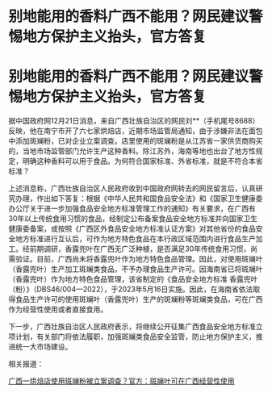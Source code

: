 # 别地能用的香料广西不能用？网民建议警惕地方保护主义抬头，官方答复

# 别地能用的香料广西不能用？网民建议警惕地方保护主义抬头，官方答复

据中国政府网12月21日消息，来自广西壮族自治区的网民刘**（手机尾号8688）反映，他在南宁市开了六七家烘焙店，近期市场监管局通知，由于涉嫌非法在面包中添加斑斓粉，已对企业立案调查。店里使用的斑斓粉是从江苏省一家供货商购买的，当地市场监管部门允许生产这种香料。除江苏外，海南等地也出台了地方性规定，明确这种香料可以用于食品。为何符合国家标准、外省标准，就是不符合本省标准？

上述消息称，广西壮族自治区人民政府收到中国政府网转去的网民留言后，认真研究办理，作出如下答复：根据《中华人民共和国食品安全法》和《国家卫生健康委办公厅关于进一步加强食品安全地方标准管理工作的通知》有关要求，在广西有30年以上传统食用习惯的食品，经制定公布备案食品安全地方标准并向国家卫生健康委备案，或按照《广西区外食品安全地方标准认证方案》对其他省份的食品安全地方标准进行互认后，可作为地方特色食品在本行政区域范围内进行食品生产加工。经前期调研，香露兜叶在广西无广泛种植，是否满足30年传统食用习惯，尚需验证。目前，广西尚未将香露兜叶作为地方特色食品管理。因此，对使用斑斓叶（香露兜叶）生产加工斑斓类食品，不予办理食品生产许可。因海南省已将斑斓叶（香露兜叶）作为地方特色食品管理，该省制定的《食品安全地方标准
香露兜叶（粉）》（DBS46/004—2022），于2023年5月16日实施。因此，在海南省依法取得食品生产许可的使用斑斓叶（香露兜叶）生产的斑斓粉等斑斓类食品，可在广西作为经营性使用或者直接食用。

下一步，广西壮族自治区人民政府表示，将继续公开征集广西食品安全地方标准立项计划，有关部门将依法履职，加强斑斓类食品安全监管，防止地方保护主义，推进统一大市场建设。

相关报道：

[广西一烘焙店使用斑斓粉被立案调查？官方：斑斓叶可在广西经营性使用](https://news.qq.com/rain/a/20231221A04GY900)

